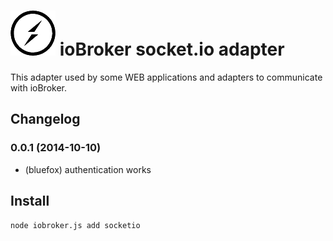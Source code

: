 ![Logo](admin/socketio.png)
ioBroker socket.io adapter
=================
This adapter used by some WEB applications and adapters to communicate with ioBroker.

## Changelog
### 0.0.1 (2014-10-10)
* (bluefox) authentication works

## Install

```node iobroker.js add socketio```